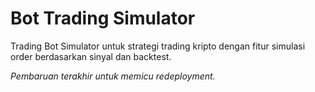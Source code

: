 # Bot Trading Simulator

Trading Bot Simulator untuk strategi trading kripto dengan fitur simulasi order berdasarkan sinyal dan backtest.

_Pembaruan terakhir untuk memicu redeployment._ 